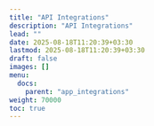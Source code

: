 ```yaml
---
title: "API Integrations"
description: "API Integrations"
lead: ""
date: 2025-08-18T11:20:39+03:30
lastmod: 2025-08-18T11:20:39+03:30
draft: false
images: []
menu:
  docs:
    parent: "app_integrations"
weight: 70000
toc: true
---
```


